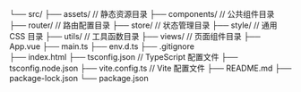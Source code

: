 └── src/
    ├── assets/                    // 静态资源目录
    ├── components/                // 公共组件目录
    ├── router/                    // 路由配置目录
    ├── store/                     // 状态管理目录
    ├── style/                     // 通用 CSS 目录
    ├── utils/                     // 工具函数目录
    ├── views/                     // 页面组件目录
    ├── App.vue
    ├── main.ts
    ├── env.d.ts
├── .gitignore   
├── index.html
├── tsconfig.json                  // TypeScript 配置文件
├── tsconfig.node.json
├── vite.config.ts                 // Vite 配置文件
├── README.md
├── package-lock.json
└── package.json
